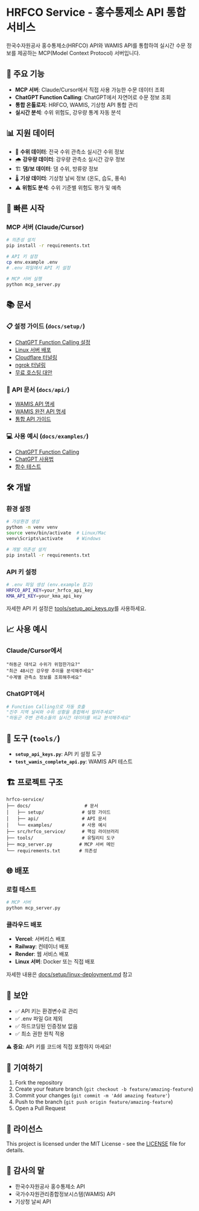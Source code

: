 # HRFCO Service - 홍수통제소 API 통합 서비스

한국수자원공사 홍수통제소(HRFCO) API와 WAMIS API를 통합하여 실시간 수문 정보를 제공하는 MCP(Model Context Protocol) 서버입니다.

## 🌟 주요 기능

- **MCP 서버**: Claude/Cursor에서 직접 사용 가능한 수문 데이터 조회
- **ChatGPT Function Calling**: ChatGPT에서 자연어로 수문 정보 조회
- **통합 온톨로지**: HRFCO, WAMIS, 기상청 API 통합 관리
- **실시간 분석**: 수위 위험도, 강우량 통계 자동 분석

## 📊 지원 데이터

- 🌊 **수위 데이터**: 전국 수위 관측소 실시간 수위 정보
- 🌧️ **강우량 데이터**: 강우량 관측소 실시간 강우 정보  
- 🏗️ **댐/보 데이터**: 댐 수위, 방류량 정보
- 🌡️ **기상 데이터**: 기상청 날씨 정보 (온도, 습도, 풍속)
- ⚠️ **위험도 분석**: 수위 기준별 위험도 평가 및 예측

## 🚀 빠른 시작

### MCP 서버 (Claude/Cursor)
```bash
# 의존성 설치
pip install -r requirements.txt

# API 키 설정
cp env.example .env
# .env 파일에서 API 키 설정

# MCP 서버 실행
python mcp_server.py
```

## 📚 문서

### 📋 설정 가이드 (`docs/setup/`)
- [ChatGPT Function Calling 설정](docs/setup/CHATGPT_SETUP.md)
- [Linux 서버 배포](docs/setup/linux-deployment.md)
- [Cloudflare 터널링](docs/setup/cloudflare_tunnel_setup.md)
- [ngrok 터널링](docs/setup/ngrok_setup.md)
- [무료 호스팅 대안](docs/setup/free_hosting_alternatives.md)

### 📖 API 문서 (`docs/api/`)
- [WAMIS API 명세](docs/api/wamis-api-spec.md)
- [WAMIS 완전 API 명세](docs/api/wamis-complete-spec.md)
- [통합 API 가이드](docs/api/integrated-apis-guide.md)

### 💻 사용 예시 (`docs/examples/`)
- [ChatGPT Function Calling](docs/examples/chatgpt_functions.py)
- [ChatGPT 사용법](docs/examples/chatgpt_usage.py)
- [함수 테스트](docs/examples/test_chatgpt_functions.py)

## 🛠️ 개발

### 환경 설정
```bash
# 가상환경 생성
python -m venv venv
source venv/bin/activate  # Linux/Mac
venv\Scripts\activate     # Windows

# 개발 의존성 설치
pip install -r requirements.txt
```

### API 키 설정
```bash
# .env 파일 생성 (env.example 참고)
HRFCO_API_KEY=your_hrfco_api_key
KMA_API_KEY=your_kma_api_key
```

자세한 API 키 설정은 [tools/setup_api_keys.py](tools/setup_api_keys.py)를 사용하세요.

## 📈 사용 예시

### Claude/Cursor에서
```
"하동군 대석교 수위가 위험한가요?"
"최근 48시간 강우량 추이를 분석해주세요"
"수계별 관측소 정보를 조회해주세요"
```

### ChatGPT에서
```python
# Function Calling으로 자동 호출
"진주 지역 날씨와 수위 상황을 종합해서 알려주세요"
"하동군 주변 관측소들의 실시간 데이터를 비교 분석해주세요"
```

## 🔧 도구 (`tools/`)

- **`setup_api_keys.py`**: API 키 설정 도구
- **`test_wamis_complete_api.py`**: WAMIS API 테스트

## 🏗️ 프로젝트 구조

```
hrfco-service/
├── docs/                    # 문서
│   ├── setup/              # 설정 가이드
│   ├── api/                # API 문서
│   └── examples/           # 사용 예시
├── src/hrfco_service/      # 핵심 라이브러리
├── tools/                  # 유틸리티 도구
├── mcp_server.py          # MCP 서버 메인
└── requirements.txt       # 의존성
```

## 🌐 배포

### 로컬 테스트
```bash
# MCP 서버
python mcp_server.py
```

### 클라우드 배포
- **Vercel**: 서버리스 배포
- **Railway**: 컨테이너 배포  
- **Render**: 웹 서비스 배포
- **Linux 서버**: Docker 또는 직접 배포

자세한 내용은 [docs/setup/linux-deployment.md](docs/setup/linux-deployment.md) 참고

## 🔐 보안

- ✅ API 키는 환경변수로 관리
- ✅ .env 파일 Git 제외
- ✅ 하드코딩된 인증정보 없음
- ✅ 최소 권한 원칙 적용

**⚠️ 중요**: API 키를 코드에 직접 포함하지 마세요!

## 🤝 기여하기

1. Fork the repository
2. Create your feature branch (`git checkout -b feature/amazing-feature`)
3. Commit your changes (`git commit -m 'Add amazing feature'`)
4. Push to the branch (`git push origin feature/amazing-feature`)
5. Open a Pull Request

## 📄 라이선스

This project is licensed under the MIT License - see the [LICENSE](LICENSE) file for details.

## 🙏 감사의 말

- 한국수자원공사 홍수통제소 API
- 국가수자원관리종합정보시스템(WAMIS) API
- 기상청 날씨 API